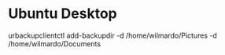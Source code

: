 # Ubuntu Desktop

urbackupclientctl add-backupdir -d /home/wilmardo/Pictures -d /home/wilmardo/Documents
